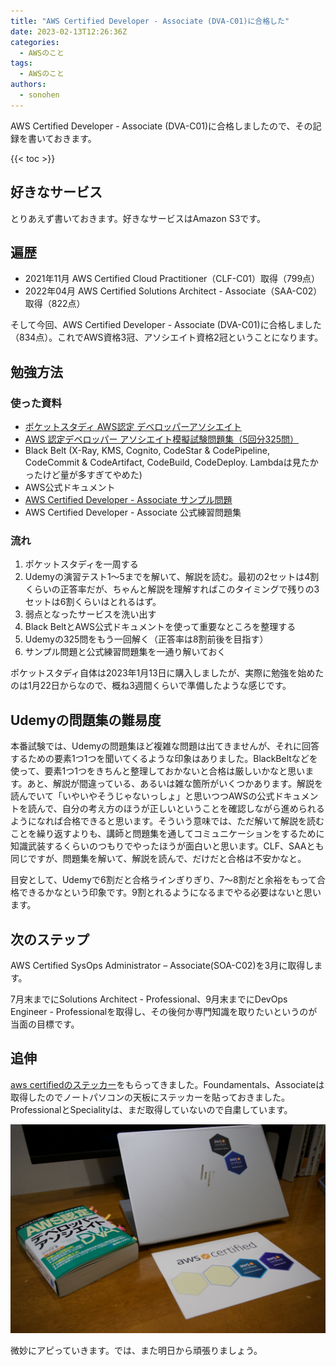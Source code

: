 ```yaml
---
title: "AWS Certified Developer - Associate (DVA-C01)に合格した"
date: 2023-02-13T12:26:36Z
categories:
  - AWSのこと
tags:
  - AWSのこと
authors:
  - sonohen
---
```


AWS Certified Developer - Associate (DVA-C01)に合格しましたので、その記録を書いておきます。

<!--more-->

{{< toc >}}

## 好きなサービス

とりあえず書いておきます。好きなサービスはAmazon S3です。

## 遍歴

- 2021年11月 AWS Certified Cloud Practitioner（CLF-C01）取得（799点）
- 2022年04月 AWS Certified Solutions Architect - Associate（SAA-C02）取得（822点）

そして今回、AWS Certified Developer - Associate (DVA-C01)に合格しました（834点）。これでAWS資格3冠、アソシエイト資格2冠ということになります。

## 勉強方法

### 使った資料

- [ポケットスタディ AWS認定 デベロッパーアソシエイト](https://www.amazon.co.jp/dp/4798063401/)
- [AWS 認定デベロッパー アソシエイト模擬試験問題集（5回分325問）](https://www.udemy.com/course/aws-31955/)
- Black Belt (X-Ray, KMS, Cognito, CodeStar & CodePipeline, CodeCommit & CodeArtifact, CodeBuild, CodeDeploy. Lambdaは見たかったけど量が多すぎてやめた)
- AWS公式ドキュメント
- [AWS Certified Developer - Associate サンプル問題](https://d1.awsstatic.com/ja_JP/training-and-certification/docs-dev-associate/AWS-Certified-Developer-Associate_Sample-Questions.pdf)
- AWS Certified Developer - Associate 公式練習問題集

### 流れ

1. ポケットスタディを一周する
2. Udemyの演習テスト1～5までを解いて、解説を読む。最初の2セットは4割くらいの正答率だが、ちゃんと解説を理解すればこのタイミングで残りの3セットは6割くらいはとれるはず。
3. 弱点となったサービスを洗い出す
4. Black BeltとAWS公式ドキュメントを使って重要なところを整理する
5. Udemyの325問をもう一回解く（正答率は8割前後を目指す）
6. サンプル問題と公式練習問題集を一通り解いておく

ポケットスタディ自体は2023年1月13日に購入しましたが、実際に勉強を始めたのは1月22日からなので、概ね3週間くらいで準備したような感じです。

## Udemyの問題集の難易度

本番試験では、Udemyの問題集ほど複雑な問題は出てきませんが、それに回答するための要素1つ1つを聞いてくるような印象はありました。BlackBeltなどを使って、要素1つ1つをきちんと整理しておかないと合格は厳しいかなと思います。あと、解説が間違っている、あるいは雑な箇所がいくつかあります。解説を読んでいて「いやいやそうじゃないっしょ」と思いつつAWSの公式ドキュメントを読んで、自分の考え方のほうが正しいということを確認しながら進められるようになれば合格できると思います。そういう意味では、ただ解いて解説を読むことを繰り返すよりも、講師と問題集を通してコミュニケーションをするために知識武装するくらいのつもりでやったほうが面白いと思います。CLF、SAAとも同じですが、問題集を解いて、解説を読んで、だけだと合格は不安かなと。

目安として、Udemyで6割だと合格ラインぎりぎり、7～8割だと余裕をもって合格できるかなという印象です。9割とれるようになるまでやる必要はないと思います。


## 次のステップ

AWS Certified SysOps Administrator – Associate(SOA-C02)を3月に取得します。

7月末までにSolutions Architect - Professional、9月末までにDevOps Engineer - Professionalを取得し、その後何か専門知識を取りたいというのが当面の目標です。

## 追伸

[aws certifiedのステッカー](https://aws.amazon.com/jp/blogs/news/taking_aws_certification/)をもらってきました。Foundamentals、Associateは取得したのでノートパソコンの天板にステッカーを貼っておきました。ProfessionalとSpecialityは、まだ取得していないので自粛しています。

![記念撮影？](images/DSC00577.JPG)

微妙にアピっていきます。では、また明日から頑張りましょう。
